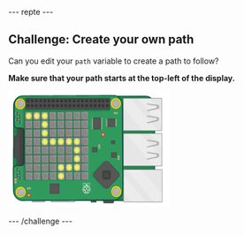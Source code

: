 \--- repte \---

## Challenge: Create your own path

Can you edit your `path` variable to create a path to follow?

**Make sure that your path starts at the top-left of the display.**

![captura de pantalla](images/tightrope-path-challenge.png)

\--- /challenge \---